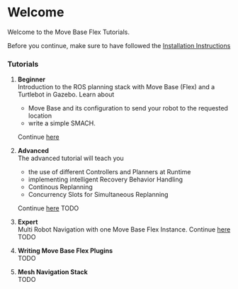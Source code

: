 # Welcome

Welcome to the Move Base Flex Tutorials.

Before you continue, make sure to have followed the [Installation Instructions](../installation.md)

### Tutorials
1. **Beginner** <br> 
Introduction to the ROS planning stack with Move Base (Flex) and a Turtlebot in Gazebo. Learn about 
    * Move Base and its configuration to send your robot to the requested location
    * write a simple SMACH.

    Continue [here](./beginner.md)

2. **Advanced** <br> 
The advanced tutorial will teach you
    * the use of different Controllers and Planners at Runtime
    * implementing intelligent Recovery Behavior Handling
    * Continous Replanning
    * Concurrency Slots for Simultaneous Replanning

    Continue [here]() TODO

3. **Expert** <br> 
Multi Robot Navigation with one Move Base Flex Instance. Continue [here](TODO) TODO

4. **Writing Move Base Flex Plugins** <br>
TODO

5. **Mesh Navigation Stack** <br>
TODO